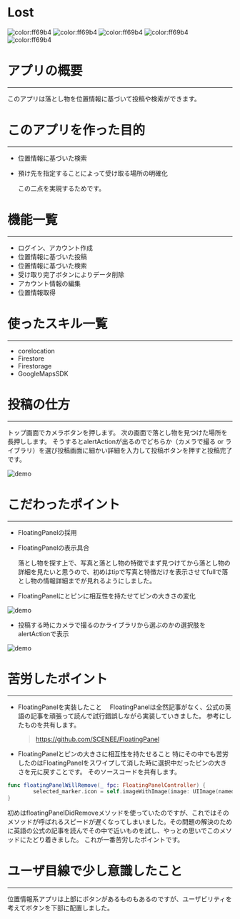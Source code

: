 # Lost

![color:ff69b4](https://img.shields.io/badge/swift-5.0-00FF00.svg?longCache=true)
![color:ff69b4](https://img.shields.io/badge/license-MIT-C0C0C0.svg?longCache=true)
![color:ff69b4](https://img.shields.io/badge/Twitter-@kai20000803-FFFF00.svg?longCache=true)
![color:ff69b4](https://img.shields.io/badge/GoogleMapsSDK-4.0-FF6600.svg?longCache=true)
![color:ff69b4](https://img.shields.io/badge/Firebase-5.0.0-FF0000.svg?longCache=true)

# アプリの概要
---
このアプリは落とし物を位置情報に基づいて投稿や検索ができます。


# このアプリを作った目的
---

- 位置情報に基づいた検索
- 預け先を指定することによって受け取る場所の明確化
  
  この二点を実現するためです。

# 機能一覧
---
- ログイン、アカウント作成
- 位置情報に基づいた投稿
- 位置情報に基づいた検索
- 受け取り完了ボタンによりデータ削除
- アカウント情報の編集
- 位置情報取得

# 使ったスキル一覧
---
- corelocation
- Firestore
- Firestorage
- GoogleMapsSDK

# 投稿の仕方
---
トップ画面でカメラボタンを押します。
次の画面で落とし物を見つけた場所を長押しします。
そうするとalertActionが出るのでどちらか（カメラで撮る or ライブラリ）を選び投稿画面に細かい詳細を入力して投稿ボタンを押すと投稿完了です。

![demo](https://gyazo.com/78efd74ea5358f06d6434e1e00a6d2fb/raw)
# こだわったポイント
---
- FloatingPanelの採用
- FloatingPanelの表示具合

  落とし物を探す上で、写真と落とし物の特徴でまず見つけてから落とし物の詳細を見たいと思うので、初めはtipで写真と特徴だけを表示させてfullで落とし物の情報詳細までが見れるようにしました。
- FloatingPanelにとピンに相互性を持たせてピンの大きさの変化

![demo](https://gyazo.com/fe7318b98609bdb8bc0093e7cda52e3a/raw)

- 投稿する時にカメラで撮るのかライブラリから選ぶのかの選択肢をalertActionで表示


 ![demo](https://gyazo.com/bb3a8684d647fb9714fe0505f04ae7ae/raw)
 
 
# 苦労したポイント
---
- FloatingPanelを実装したこと
　FloatingPanelは全然記事がなく、公式の英語の記事を頑張って読んで試行錯誤しながら実装していきました。
  参考にしたものを共有します。
  > https://github.com/SCENEE/FloatingPanel
 
- FloatingPanelとピンの大きさに相互性を持たせること
 特にその中でも苦労したのはFloatingPanelをスワイプして消した時に選択中だったピンの大きさを元に戻すことです。
そのソースコードを共有します。


```swift:SearchViewController.swift
func floatingPanelWillRemove(_ fpc: FloatingPanelController) {
        selected_marker.icon = self.imageWithImage(image: UIImage(named: "pin")!, scaledToSize: CGSize(width: 32.0, height: 37.0))
}
```

初めはfloatingPanelDidRemoveメソッドを使っていたのですが、これではそのメソッドが呼ばれるスピードが遅くなってしまいました。その問題の解決のために英語の公式の記事を読んでその中で近いものを試し、やっとの思いでこのメソッドにたどり着きました。
これが一番苦労したポイントです。

# ユーザ目線で少し意識したこと
---
位置情報系アプリは上部にボタンがあるものもあるのですが、ユーザビリティを考えてボタンを下部に配置しました。



